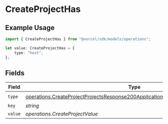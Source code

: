 # CreateProjectHas

## Example Usage

```typescript
import { CreateProjectHas } from "@vercel/sdk/models/operations";

let value: CreateProjectHas = {
    type: "host",
};
```

## Fields

| Field                                                                                                                                                                                    | Type                                                                                                                                                                                     | Required                                                                                                                                                                                 | Description                                                                                                                                                                              |
| ---------------------------------------------------------------------------------------------------------------------------------------------------------------------------------------- | ---------------------------------------------------------------------------------------------------------------------------------------------------------------------------------------- | ---------------------------------------------------------------------------------------------------------------------------------------------------------------------------------------- | ---------------------------------------------------------------------------------------------------------------------------------------------------------------------------------------- |
| `type`                                                                                                                                                                                   | [operations.CreateProjectProjectsResponse200ApplicationJSONResponseBodySecurityType](../../models/operations/createprojectprojectsresponse200applicationjsonresponsebodysecuritytype.md) | :heavy_check_mark:                                                                                                                                                                       | N/A                                                                                                                                                                                      |
| `key`                                                                                                                                                                                    | *string*                                                                                                                                                                                 | :heavy_minus_sign:                                                                                                                                                                       | N/A                                                                                                                                                                                      |
| `value`                                                                                                                                                                                  | *operations.CreateProjectValue*                                                                                                                                                          | :heavy_minus_sign:                                                                                                                                                                       | N/A                                                                                                                                                                                      |
